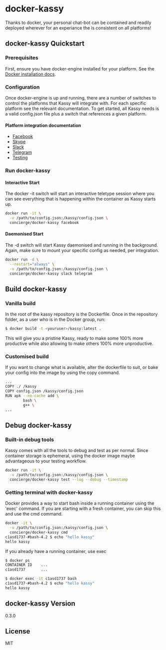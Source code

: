# docker-kassy

Thanks to docker, your personal chat-bot can be contained and readily deployed wherever for an experiance the is consistent on all platforms!

## docker-kassy Quickstart
### Prerequisites
First, ensure you have docker-engine installed for your platform. See the [Docker installation docs][did].

### Configuration
Once docker-engine is up and running, there are a number of switches to control the platforms that Kassy will integrate with. For each specific platform see the relevant documentation. To get started, all Kassy needs is a valid config.json file plus a switch that references a given platform.

#### Platform integration documentation
* [Facebook][fb]
* [Skype][sk]
* [Slack][sl]
* [Telegram][tg]
* [Testing][ts]

### Run docker-kassy
#### Interactive Start
The docker -it switch will start an interactive teletype session where you can see everything that is happening within the container as Kassy starts up.

```sh
docker run -it \
  -v /path/to/config.json:/kassy/config.json \
  concierge/docker-kassy facebook
```

#### Daemonised Start
The -d switch will start Kassy daemonised and running in the background. Again, make sure to mount your specific config as needed, per integration.

```sh
docker run -d \
  --restart="always" \
  -v /path/to/config.json:/kassy/config.json \
  concierge/docker-kassy slack telegram
```

## Build docker-kassy
### Vanilla build
In the root of the kassy repository is the Dockerfile. Once in the repository folder, as a user who is in the Docker group, run:

```sh
$ docker build -t <youruser>/kassy:latest .
```

This will give you a pristine Kassy, ready to make some 100% more productive while also allowing to make others 100% more unproductive.

### Customised build
If you want to change what is available, alter the dockerfile to suit, or bake your config into the image by using the copy command.

```sh
...
COPY ./ /kassy
COPY config.json /kassy/config.json
RUN apk --no-cache add \
        bash \
        g++ \
...
```

## Debug docker-kassy
### Built-in debug tools
Kassy comes with all the tools to debug and test as per normal. Since container storage is ephemeral, using the docker image maybe advantageous to your testing workflow.

```sh
docker run -it \
  -v /path/to/config.json:/kassy/config.json \
  concierge/docker-kassy test --log --debug --timestamp
```

### Getting terminal with docker-kassy
Docker provides a way to start bash inside a running container using the 'exec' command. If you are starting with a fresh container, you can skip this and use the cmd command.

```sh
docker -it \
  -v /path/to/config.json:/kassy/config.json \
  concierge/docker-kassy cmd
c1asd1737-#bash-4.2 $ echo "hello kassy"
hello kassy
```

If you already have a running container, use exec
```sh
$ docker ps
CONTAINER ID    ...
c1asd1737       ...

$ docker exec -it c1asd1737 bash
c1asd1737-#bash-4.2 $ echo "hello kassy"
hello kassy
```

docker-kassy Version
----
0.3.0

License
----

MIT


[//]: # (Local docs)
[fb]: <integrations/Facebook.md>
[sk]: <integrations/Skype.md>
[sl]: <integrations/Slack.md>
[tg]: <integrations/Telegram.md>
[ts]: <integrations/Testing.md>
[//]: # (External Links)
[did]: <https://docs.docker.com/engine/installation/>
